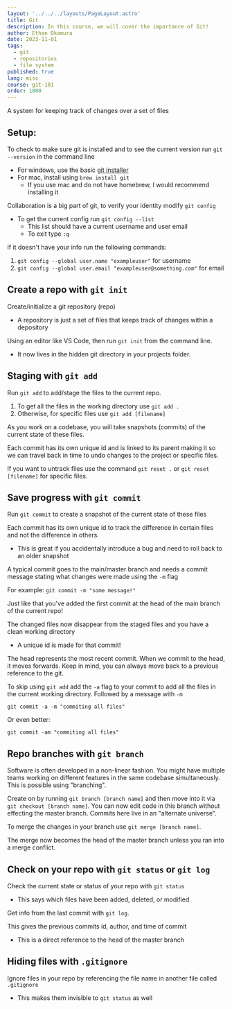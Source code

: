 ```yaml
---
layout: '../../../layouts/PageLayout.astro'
title: Git
description: In this course, we will cover the importance of Git!
author: Ethan Okamura
date: 2023-11-01
tags:
  - git
  - repositories
  - file system
published: true
lang: misc
course: git-101
order: 1000
---
```

A system for keeping track of changes over a set of files
## Setup:
To check to make sure git is installed and to see the current version run `git --version` in the command line
* For windows, use the basic [git installer](https://gitforwindows.org/)
* For mac, install using `brew install git`
	* If you use mac and do not have homebrew, I would recommend installing it

Collaboration is a big part of git, to verify your identity modify `git config`
* To get the current config run `git config --list`
	* This list should have a current username and user email
	* To exit type `:q`

If it doesn't have your info run the following commands:
1. `git config --global user.name "exampleuser"` for username
2. `git config --global user.email "exampleuser@something.com"` for email
## Create a repo with `git init`
Create/initialize a git repository (repo)
* A repository is just a set of files that keeps track of changes within a depository

Using an editor like VS Code, then run `git init` from the command line.
* It now lives in the hidden git directory in your projects folder.
## Staging with `git add`
Run `git add` to add/stage the files to the current repo.
1. To get all the files in the working directory use `git add .`
2. Otherwise, for specific files use `git add [filename]`

As you work on a codebase, you will take snapshots (commits) of the current state of these files.

Each commit has its own unique id and is linked to its parent making it so we can travel back in time to undo changes to the project or specific files.

If you want to untrack files use the command `git reset .` or `git reset [filename]` for specific files.
## Save progress with `git commit`
Run `git commit` to create a snapshot of the current state of these files

Each commit has its own unique id to track the difference in certain files and not the difference in others.
* This is great if you accidentally introduce a bug and need to roll back to an older snapshot

A typical commit goes to the main/master branch and needs a commit message stating what changes were made using the `-m` flag

For example: `git commit -m "some message!"`

Just like that you've added the first commit at the head of the main branch of the current repo!

The changed files now disappear from the staged files and you have a clean working directory
* A unique id is made for that commit!

The head represents the most recent commit. When we commit to the head, it moves forwards. Keep in mind, you can always move back to a previous reference to the git.

To skip using `git add` add the `-a` flag to your commit to add all the files in the current working directory. Followed by a message with `-m`

`git commit -a -m "commiting all files"`

Or even better:

`git commit -am "commiting all files"`
## Repo branches with `git branch`
Software is often developed in a non-linear fashion. You might have multiple teams working on different features in the same codebase simultaneously. This is possible using "branching".

Create on by running `git branch [branch name]` and then move into it via `git checkout [branch name]`. You can now edit code in this branch without effecting the master branch. Commits here live in an "alternate universe".

To merge the changes in your branch use `git merge [branch name]`.

The merge now becomes the head of the master branch unless you ran into a merge conflict.
## Check on your repo with `git status` or `git log`

Check the current state or status of your repo with `git status`
* This says which files have been added, deleted, or modified

Get info from the last commit with `git log`.

This gives the previous commits id, author, and time of commit
* This is a direct reference to the head of the master branch
## Hiding files with `.gitignore `
Ignore files in your repo by referencing the file name in another file called `.gitignore`
* This makes them invisible to `git status` as well
